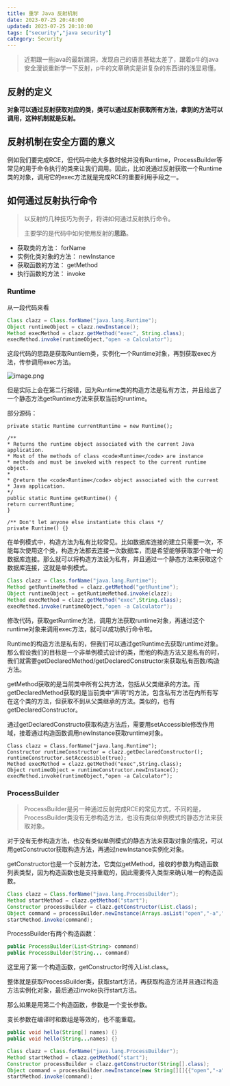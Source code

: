 ```yaml
---
title: 重学 Java 反射机制
date: 2023-07-25 20:48:00
updated: 2023-07-25 20:10:00
tags: ["security","java security"]
category: Security
---
```


> 近期跟一些java的最新漏洞，发现自己的语言基础太差了，跟着p牛的java安全漫谈重新学一下反射，p牛的文章确实是讲复杂的东西讲的浅显易懂。

## 反射的定义

**对象可以通过反射获取对应的类，类可以通过反射获取所有方法，拿到的方法可以调用，这种机制就是反射。**

## 反射机制在安全方面的意义

例如我们要完成RCE，但代码中绝大多数时候并没有Runtime，ProcessBuilder等常见的用于命令执行的类来让我们调用。因此，比如说通过反射获取一个Runtime类的对象，调用它的exec方法就是完成RCE的重要利用手段之一。

## 如何通过反射执行命令
> 以反射的几种技巧为例子，将讲如何通过反射执行命令。
> 
> 主要学的是代码中如何使用反射的**思路**。

- 获取类的⽅法： forName
- 实例化类对象的⽅法： newInstance
- 获取函数的⽅法： getMethod
- 执⾏函数的⽅法： invoke

### Runtime

从一段代码来看
```java
Class clazz = Class.forName("java.lang.Runtime");  
Object runtimeObject = clazz.newInstance();  
Method execMethod = clazz.getMethod("exec", String.class);  
execMethod.invoke(runtimeObject,"open -a Calculator");
```

这段代码的思路是获取Runtiem类，实例化一个Runtime对象，再到获取exec方法，传参调用exec方法。

![image.png](https://ek1ng-typora.oss-cn-hangzhou.aliyuncs.com/img/20230725153245.png)

但是实际上会在第二行报错，因为Runtime类的构造方法是私有方法，并且给出了一个静态方法getRuntime方法来获取当前的runtime。

部分源码：

```
private static Runtime currentRuntime = new Runtime();  
  
/**  
* Returns the runtime object associated with the current Java application.  
* Most of the methods of class <code>Runtime</code> are instance  
* methods and must be invoked with respect to the current runtime object.  
*  
* @return the <code>Runtime</code> object associated with the current  
* Java application.  
*/  
public static Runtime getRuntime() {  
return currentRuntime;  
}  
  
/** Don't let anyone else instantiate this class */  
private Runtime() {}
```

在单例模式中，构造方法为私有比较常见。比如数据库连接的建立只需要一次，不能每次使用这个类，构造方法都去连接一次数据库，而是希望能够获取那个唯一的数据库连接。那么就可以将构造方法设为私有，并且通过一个静态方法来获取这个数据库连接，这就是单例模式。

```java
Class clazz = Class.forName("java.lang.Runtime");  
Method getRuntimeMethod = clazz.getMethod("getRuntime");  
Object runtimeObject = getRuntimeMethod.invoke(clazz);  
Method execMethod = clazz.getMethod("exec",String.class);  
execMethod.invoke(runtimeObject,"open -a Calculator");
```
修改代码，获取getRuntime方法，调用方法获取runtime对象，再通过这个runtime对象来调用exec方法，就可以成功执行命令啦。

Runtime的构造方法是私有的，但我们可以通过getRuntime去获取runtime对象。那么假设我们的目标是一个非单例模式设计的类，而他的构造方法又是私有的时，我们就需要getDeclaredMethod/getDeclaredConstructor来获取私有函数/构造方法。

getMethod获取的是当前类中所有公共方法，包括从父类继承的方法。而getDeclaredMethod获取的是当前类中“声明”的方法，包含私有方法在内所有写在这个类的方法，但获取不到从父类继承的方法。类似的，也有getDeclaredConstructor。

通过getDeclaredConstructo获取构造方法后，需要用setAccessible修改作用域，接着通过构造函数调用newInstance获取runtime对象。

```
Class clazz = Class.forName("java.lang.Runtime");  
Constructor runtimeConstructor = clazz.getDeclaredConstructor();  
runtimeConstructor.setAccessible(true);  
Method execMethod = clazz.getMethod("exec",String.class);  
Object runtimeObject = runtimeConstructor.newInstance();  
execMethod.invoke(runtimeObject,"open -a Calculator");
```

### ProcessBuilder

> ProcessBuilder是另一种通过反射完成RCE的常见方式，不同的是，ProcessBuilder类没有无参构造方法，也没有类似单例模式的静态方法来获取对象。

对于没有无参构造方法，也没有类似单例模式的静态方法来获取对象的情况，可以用getConstructor获取构造方法，再通过newInstance实例化对象。

getConstructor也是一个反射方法，它类似getMethod，接收的参数为构造函数列表类型，因为构造函数也是支持重载的，因此需要传入类型来确认唯一的构造函数。

```java
Class clazz = Class.forName("java.lang.ProcessBuilder");  
Method startMethod = clazz.getMethod("start");  
Constructor processBuilder = clazz.getConstructor(List.class);  
Object command = processBuilder.newInstance(Arrays.asList("open","-a","Calculator"));  
startMethod.invoke(command);
```

ProcessBuilder有两个构造函数：

```java
public ProcessBuilder(List<String> command)
public ProcessBuilder(String... command)
```

这里用了第一个构造函数，getConstructor时传入List.class。

整体就是获取ProcessBuilder类，获取start方法，再获取构造方法并且通过构造方法实例化对象，最后通过invoke执行start方法。

那么如果是用第二个构造函数，参数是一个变长参数。

变长参数在编译时和数组是等效的，也不能重载。

```java
public void hello(String[] names) {}
public void hello(String...names) {}
```

```java
Class clazz = Class.forName("java.lang.ProcessBuilder");  
Method startMethod = clazz.getMethod("start");  
Constructor processBuilder = clazz.getConstructor(String[].class);  
Object command = processBuilder.newInstance(new String[][]{{"open","-a","Calculator"}});  
startMethod.invoke(command);
```
